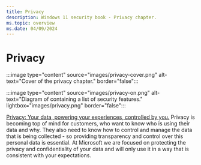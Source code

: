 ```yaml
---
title: Privacy
description: Windows 11 security book - Privacy chapter.
ms.topic: overview
ms.date: 04/09/2024
---
```


# Privacy

:::image type="content" source="images/privacy-cover.png" alt-text="Cover of the privacy chapter." border="false":::

:::image type="content" source="images/privacy-on.png" alt-text="Diagram of containing a list of security features." lightbox="images/privacy.png" border="false":::

[Privacy: Your data, powering your experiences, controlled by you](https://privacy.microsoft.com/)[.](https://privacy.microsoft.com/) Privacy is becoming top of mind for customers, who want to know who is using their data and why. They also need to know how to control and manage the data that is being collected - so providing transparency and control over this personal data is essential. At Microsoft we are focused on protecting the privacy and confidentiality of your data and will only use it in a way that is consistent with your expectations.
